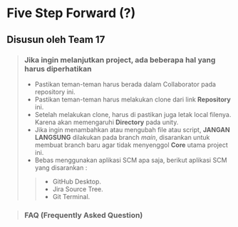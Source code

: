 # Five Step Forward (?)
## Disusun oleh Team 17


> ### Jika ingin melanjutkan project, ada beberapa hal yang harus diperhatikan
> - Pastikan teman-teman harus berada dalam Collaborator pada repository ini.
> - Pastikan teman-teman harus melakukan clone dari link **Repository** ini.
> - Setelah melakukan clone, harus di pastikan juga letak local filenya. Karena akan memengaruhi **Directory** pada unity.
> - Jika ingin menambahkan atau mengubah file atau script, **JANGAN LANGSUNG** dilakukan pada branch *main*, disarankan untuk membuat branch baru agar tidak menyenggol **Core** utama project ini.
> - Bebas menggunakan aplikasi SCM apa saja, berikut aplikasi SCM yang disarankan :
>> - GitHub Desktop.
>> - Jira Source Tree.
>> - Git Terminal.



> ### FAQ (Frequently Asked Question)
